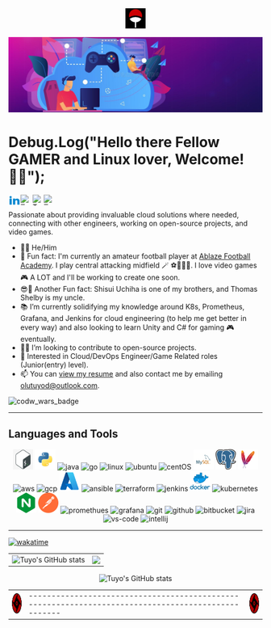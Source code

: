 <div align="center"> <img src="https://github.com/tuyojr/tuyojr/blob/main/images/clanLogo.webp?raw=true" height="40" width="40"> </div>

[![](./images/header.jpg)](#)

# Debug.Log("Hello there Fellow GAMER and Linux lover, Welcome!👋🏾");

<a href="https://www.linkedin.com/in/adedolapo-o-968841b6/" target="_blank">
  <img align="left" alt="Tuyo's LinkdeIn" width="24px" height="22px" src="https://github.com/Yash-Handa/Yash-Handa/blob/main/linkedin.gif" />
</a>

<a href="mailto: olutuyod@outlook.com" target="_blank">
  <img align="left" alt="Tuyo's Email" width="24px" height="20px" src="https://media.giphy.com/media/UShcAHeMQvM708tGdY/giphy.gif" />
</a>

<a href="https://twitter.com/tuyojjr" target="_blank">
  <img align="left" alt="Tuyo | Twitter" width="22px" height="22px" src="https://media.giphy.com/media/N7sG50flbD9pS/giphy.gif" />
</a>

<a href="https://t.me/tuyojr" target="_blank">
  <img align="left" alt="Tuyo's Telegram" width="22px" height="20px" src="https://media.giphy.com/media/ZcdZ7ldgeIhfesqA6E/giphy.gif" />
</a>

<br />

Passionate about providing invaluable cloud solutions where needed, connecting with other engineers, working on open-source projects, and video games.

- 🥷🏽 He/Him
- 🤪 Fun fact: I'm currently an amateur football player at [Ablaze Football Academy](https://www.instagram.com/fc_ablaze/). I play central attacking midfield 🪄 ⚽🏃🏽‍♂️. I love video games 🎮 A LOT and I'll be working to create one soon. 
- 😎🌚 Another Fun fact: Shisui Uchiha is one of my brothers, and Thomas Shelby is my uncle.
- 📚 I’m currently solidifying my knowledge around K8s, Prometheus, Grafana, and Jenkins for cloud engineering (to help me get better in every way) and also looking to learn Unity and C# for gaming 🎮 eventually.
- 🤝🏽 I’m looking to contribute to open-source projects.
- 💼 Interested in Cloud/DevOps Engineer/Game Related roles (Junior(entry) level).
- 📫 You can [view my resume](https://drive.google.com/file/d/1rsZABQLvKQnwQql7JKx-4Plo_Hsbs027/view?usp=sharing) and also contact me by emailing olutuyod@outlook.com.

![codw_wars_badge](https://www.codewars.com/users/tuyojr/badges/large)

---

## Languages and Tools

<p align="center">
<img src="https://github.com/tuyojr/tuyojr/raw/main/images/kisspng-bash-shell-script-bourne-shell-scripting-language-create-and-delete-files-and-folders-in-bash-from-5b6ab0e6d589e2.2952756215337187588747.jpg?raw=true" alt="bash" title="bash" width="40" height="40"/> 
<img src="https://raw.githubusercontent.com/github/explore/80688e429a7d4ef2fca1e82350fe8e3517d3494d/topics/python/python.png" alt="python" title="python" width="40" height="40"/> 
<img src="https://skillicons.dev/icons?i=java" alt="java" title="java8" width="40" height="40"/>  
<img src="https://profilinator.rishav.dev/skills-assets/go-original.svg" alt="go" title="go" width="40" height="40"/> 
<img src="https://brandlogos.net/wp-content/uploads/2020/03/Linux-logo.png" alt="linux" title="linux" width="40" height="40"/>  
<img src="https://www.vectorlogo.zone/logos/ubuntu/ubuntu-icon.svg" alt="ubuntu" title="ubuntu" width="40" height="40"/>
<img src="https://www.vectorlogo.zone/logos/centos/centos-icon.svg" alt="centOS" title="centOS" width="40" height="40"/>
<img src="https://raw.githubusercontent.com/github/explore/80688e429a7d4ef2fca1e82350fe8e3517d3494d/topics/mysql/mysql.png" alt="mysql" title="mysql" width="40" height="40"/>  
<img src="https://raw.githubusercontent.com/github/explore/80688e429a7d4ef2fca1e82350fe8e3517d3494d/topics/postgresql/postgresql.png" alt="postgresql" title="postgresql" width="40" height="40"/>
<img src="https://raw.githubusercontent.com/vscode-icons/vscode-icons/72101ee333eca9219ac9a7c14d4834eef8e4c64b/icons/file_type_maven.svg" alt="maven" title="maven" width="40" height="40"/>
<img src="https://www.vectorlogo.zone/logos/amazon_aws/amazon_aws-icon.svg" alt="aws" title="aws" width="40" height="40"/> 
<img src="https://www.vectorlogo.zone/logos/google_cloud/google_cloud-icon.svg" alt="gcp" title="gcp" width="40" height="40"/>
<img src="https://github.com/tuyojr/tuyojr/blob/main/images/azure.png" alt="azure" title="azure" width="40" height="40"/>
<img src="https://www.vectorlogo.zone/logos/ansible/ansible-icon.svg" alt="ansible" title="ansible" width="40" height="40"/> 
<img src="https://www.vectorlogo.zone/logos/terraformio/terraformio-icon.svg" alt="terraform" title="terraform" width="40" height="40"/> 
<img src="https://www.vectorlogo.zone/logos/jenkins/jenkins-icon.svg" alt="jenkins" title="jenkins" width="40" height="40"/>
<img src="https://raw.githubusercontent.com/github/explore/80688e429a7d4ef2fca1e82350fe8e3517d3494d/topics/docker/docker.png" alt="docker" title="docker" width="40" height="40"/>
<img src="https://www.vectorlogo.zone/logos/kubernetes/kubernetes-icon.svg" alt="kubernetes" title="kubernetes" width="40" height="40"/>
<img src="https://raw.githubusercontent.com/github/explore/85cceaeeaf993ca35664dc37ea24f9237fbbfc14/topics/nginx/nginx.png" alt="nginx" title="nginx" width="40" height="40"/>
<img src="https://github.com/tuyojr/tuyojr/raw/main/images/postman.png?raw=true" alt="postman" title="postman" width="40" height="40"/>
<img src="https://www.vectorlogo.zone/logos/prometheusio/prometheusio-icon.svg" alt="promethues" title="promethues" width="40" height="40"/>
<img src="https://www.vectorlogo.zone/logos/grafana/grafana-icon.svg" alt="grafana" title="grafana" width="40" height="40"/>
<img src="https://www.vectorlogo.zone/logos/git-scm/git-scm-icon.svg" alt="git" title="git" width="40" height="40"/>  
<img src="https://www.vectorlogo.zone/logos/github/github-icon.svg" alt="github" title="github" width="40" height="40"/> 
<img src="https://www.stagil.com/hubfs/bitbucket.svg" alt="bitbucket" title="bitbucket" width="40" height="40"/>  
<img src="https://www.vectorlogo.zone/logos/atlassian_jira/atlassian_jira-icon.svg" alt="jira" title="jira" width="40" height="40"/>
<img src="https://www.vectorlogo.zone/logos/visualstudio_code/visualstudio_code-icon.svg" alt="vs-code" title="vs-code" width="40" height="40"/>
<img src="https://cdn.worldvectorlogo.com/logos/intellij-idea-1.svg" alt="intellij" title="intellij" width="40" height="40"/> 
</p>

---
[![wakatime](https://wakatime.com/badge/user/777c2ffe-7c15-42f7-a2bc-1ee4a7e9091c.svg)](https://wakatime.com/@777c2ffe-7c15-42f7-a2bc-1ee4a7e9091c)
<table>
    <tr>
        <td><img align="center" src="https://github-readme-stats.vercel.app/api?username=tuyojr&&theme=tokyonight&show_icons=true&include_all_commits=true&hide_border=true" alt="Tuyo's GitHub stats" /></td>
        <td><img align="center" src="https://github-readme-streak-stats.herokuapp.com/?user=tuyojr&theme=tokyonight&layout=compact&hide_border=true" /></td>
    </tr>
</table>

<div align="center">
  <img align="center" src="https://github-readme-stats.vercel.app/api/top-langs/?username=tuyojr&langs_count=8&theme=tokyonight&layout=compact&hide_border=true" alt="Tuyo's GitHub stats" />
</div>

<table align="center">
    <tr>
        <td><img src="https://github.com/tuyojr/tuyojr/blob/main/images/shisui.png?raw=true" height="40" width="40"></td>
        <td>---------------------------------------------------------------------------------------------------</td>
        <td><img src="https://github.com/tuyojr/tuyojr/blob/main/images/shisui.png?raw=true" height="40" width="40"></td>
    </tr>
</table>

